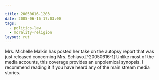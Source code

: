 ```yaml
---

title: 20050616-1203
date: 2005-06-16 17:03:00
tags:
  - politics-law
  - morality-religion
layout: rut
---
```


<p>Mrs. Michelle Malkin has posted her take on the autopsy report
that was just released concerning Mrs. Schiavo.[^20050616-1] Unlike most of
the media accounts, this coverage provides an unpolemical synopsis.
I recommend reading it if you have heard any of the main stream
media stories.</p>

[^20050616-1]: Mrs. Micelle Malkin.  "THE SCHIAVO AUTOPSY: A SOBER LOOK" [Michelle Malkin](http://michellemalkin.com) Last Viewed 2016-05-02. <http://michellemalkin.com/2005/06/16/the-schiavo-autopsy-a-sober-look/>


